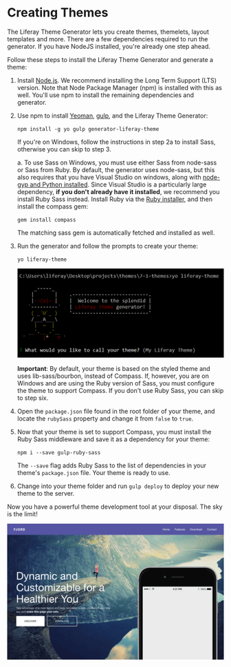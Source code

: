 # Creating Themes [](id=creating-themes)

The Liferay Theme Generator lets you create themes, themelets, layout templates 
and more. There are a few dependencies required to run the generator. If you 
have NodeJS installed, you're already one step ahead. 

Follow these steps to install the Liferay Theme Generator and generate a theme:

1.  Install [Node.js](http://nodejs.org/). We recommend installing the Long Term 
    Support (LTS) version. Note that Node Package Manager (npm) is installed 
    with this as well. You'll use npm to install the remaining dependencies and 
    generator. 

2.  Use npm to install 
    [Yeoman](http://yeoman.io/), 
    [gulp](https://gulpjs.com/), 
    and the Liferay Theme Generator:

        npm install -g yo gulp generator-liferay-theme
 
    If you're on Windows, follow the instructions in step 2a to install Sass, 
    otherwise you can skip to step 3.

    a.  To use Sass on Windows, you must use either Sass from node-sass or Sass 
        from Ruby. By default, the generator uses node-sass, but this also 
        requires that you have Visual Studio on windows, along with 
        [node-gyp and Python installed](https://github.com/nodejs/node-gyp#installation). 
        Since Visual Studio is a particularly large dependency, **if you don't 
        already have it installed**, we recommend you install Ruby Sass instead. 
        Install Ruby via the 
        [Ruby installer](http://rubyinstaller.org/), 
        and then install the compass gem:

        gem install compass
 
    The matching sass gem is automatically fetched and installed as well. 

3.  Run the generator and follow the prompts to create your theme:

        yo liferay-theme

    ![Figure 1: You can generate a theme by answering just a few configuration questions.](../../../../images/theme-generator-theme-prompt.png)

    **Important**: By default, your theme is based on the styled theme and uses
    lib-sass/bourbon, instead of Compass. If, however, you are on Windows and
    are using the Ruby version of Sass, you must configure the theme to support
    Compass. If you don't use Ruby Sass, you can skip to step six. 

4.  Open the `package.json` file found in the root folder of your theme, and 
    locate the `rubySass` property and change it from `false` to `true`. 
 
5.  Now that your theme is set to support Compass, you must install the Ruby 
    Sass middleware and save it as a dependency for your theme:

        npm i --save gulp-ruby-sass

    The `--save` flag adds Ruby Sass to the list of dependencies in your theme's 
    `package.json` file. Your theme is ready to use. 

6.  Change into your theme folder and run `gulp deploy` to deploy your new theme
    to the server.
 
Now you have a powerful theme development tool at your disposal. The sky is the 
limit!

![Figure 2: The tools are in your hands to create any theme you can imagine.](../../../../images/theme-generator-theme-example.png)
